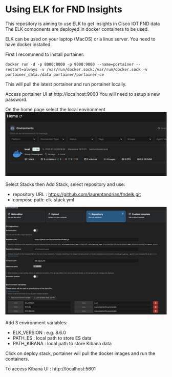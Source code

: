 # Using ELK for FND Insights

This repository is aiming to use ELK to get insights in Cisco IOT FND data
The ELK components are deployed in docker containers to be used.

ELK can be used on your laptop (MacOS) or a linux server.
You need to have docker installed.

First I recommend to install portainer:

```
docker run -d -p 8000:8000 -p 9000:9000 --name=portainer --restart=always -v /var/run/docker.sock:/var/run/docker.sock -v portainer_data:/data portainer/portainer-ce
```

This will pull the latest portainer and run portainer locally.

Access portainer UI at http://localhost:9000
You will need to setup a new password.

On the home page select the local environment
![Alt text](image-1.png)

Select Stacks then Add Stack, select repository and use: 
- repository URL : https://github.com/laurentandrian/fndelk.git
- compose path: elk-stack.yml
  

![Alt text](image-3.png)

Add 3 environment variables:
- ELK_VERSION : e.g. 8.6.0
- PATH_ES : local path to store ES data
- PATH_KIBANA : local path to store Kibana data


Click on deploy stack, portainer will pull the docker images and run the containers.

To access Kibana UI : http://localhost:5601


